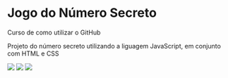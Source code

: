<h1 aling="center"> Jogo do Número Secreto</h1>

<p> Curso de como utilizar o GitHub </p>

<p>Projeto do número secreto utilizando a liguagem JavaScript, em conjunto com HTML e CSS</p>

<div>
  <img src="https://img.shields.io/badge/HTML-239120?style=for-the-badge&logo=html5&logoColor=white">
  <img src="https://img.shields.io/badge/CSS-239120?&style=for-the-badge&logo=css3&logoColor=white">
  <img src="https://img.shields.io/badge/JavaScript-F7DF1E?style=for-the-badge&logo=javascript&logoColor=black">
</div>
